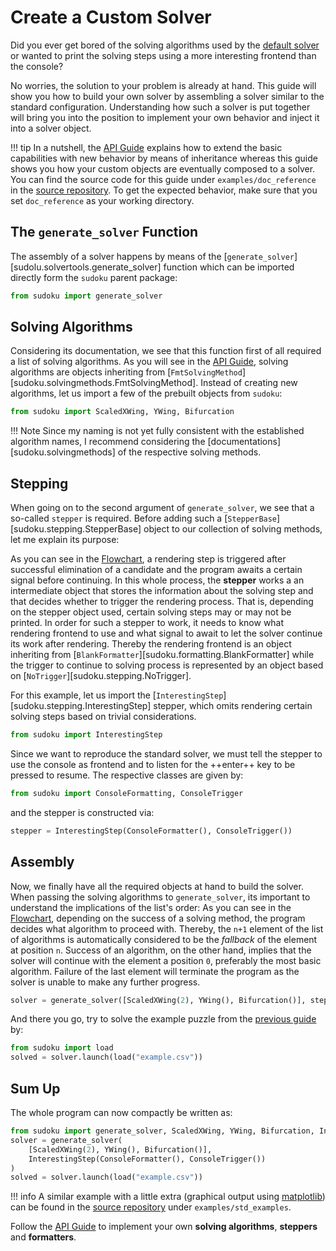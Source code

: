 # Create a Custom Solver

Did you ever get bored of the solving algorithms used by the [default solver](standard_solver.md) or wanted to print the solving steps using a more interesting frontend than the console? 

No worries, the solution to your problem is already at hand. This guide will show you how to build your own solver by assembling a solver similar to the standard configuration. Understanding how such a solver is put together will bring you into the position to implement your own behavior and inject it into a solver object. 


!!! tip
    In a nutshell, the [API Guide](api_guide.md) explains how to extend the basic capabilities with new behavior by means of inheritance whereas this guide shows you how your custom objects are eventually composed to a solver. You can find the source code for this guide under `examples/doc_reference` in the [source repository](https://github.com/wyssard/sudoku2). To get the expected behavior, make sure that you set `doc_reference` as your working directory.

## The `generate_solver` Function

The assembly of a solver happens by means of the [`generate_solver`][sudolu.solvertools.generate_solver] function which can be imported directly form the `sudoku` parent package:

```py linenums="1"
from sudoku import generate_solver
```


## Solving Algorithms

Considering its documentation, we see that this function first of all required a list of solving algorithms. As you will see in the [API Guide](api_guide.md), solving algorithms are objects inheriting from [`FmtSolvingMethod`][sudoku.solvingmethods.FmtSolvingMethod]. Instead of creating new algorithms, let us import a few of the prebuilt objects from `sudoku`:

```py linenums="2"
from sudoku import ScaledXWing, YWing, Bifurcation
```

!!! Note
    Since my naming is not yet fully consistent with the established algorithm names, I recommend considering the [documentations][sudoku.solvingmethods] of the respective solving methods.

## Stepping

When going on to the second argument of `generate_solver`, we see that a so-called `stepper` is required. Before adding such a [`StepperBase`][sudoku.stepping.StepperBase] object to our collection of solving methods, let me explain its purpose: 

As you can see in the [Flowchart](solving_process.md#flowchart), a rendering step is triggered after successful elimination of a candidate and the program awaits a certain signal before continuing. In this whole process, the **stepper** works a an intermediate object that stores the information about the solving step and that decides whether to trigger the rendering process. That is, depending on the stepper object used, certain solving steps may or may not be printed. In order for such a stepper to work, it needs to know what rendering frontend to use and what signal to await to let the solver continue its work after rendering. Thereby the rendering frontend is an object inheriting from [`BlankFormatter`][sudoku.formatting.BlankFormatter] while the trigger to continue to solving process is represented by an object based on [`NoTrigger`][sudoku.stepping.NoTrigger].

For this example, let us import the [`InterestingStep`][sudoku.stepping.InterestingStep] stepper, which omits rendering certain solving steps based on trivial considerations. 

```py linenums="3"
from sudoku import InterestingStep
```

Since we want to reproduce the standard solver, we must tell the stepper to use the console as frontend and to listen for the ++enter++ key to be pressed to resume. The respective classes are given by:

```py linenums="4"
from sudoku import ConsoleFormatting, ConsoleTrigger
```

and the stepper is constructed via:

```py linenums="5"
stepper = InterestingStep(ConsoleFormatter(), ConsoleTrigger())
```

## Assembly

Now, we finally have all the required objects at hand to build the solver. When passing the solving algorithms to `generate_solver`, its important to understand the implications of the list's order: As you can see in the [Flowchart](solving_process.md#flowchart), depending on the success of a solving method, the program decides what algorithm to proceed with. Thereby, the `n+1` element of the list of algorithms is automatically considered to be the *fallback* of the element at position `n`. Success of an algorithm, on the other hand, implies that the solver will continue with the element a position `0`, preferably the most basic algorithm. Failure of the last element will terminate the program as the solver is unable to make any further progress.

```py linenums="6"
solver = generate_solver([ScaledXWing(2), YWing(), Bifurcation()], stepper)
```

And there you go, try to solve the example puzzle from the [previous guide](standard_solver.md) by:

```py linenums="7"
from sudoku import load
solved = solver.launch(load("example.csv"))
```

## Sum Up

The whole program can now compactly be written as:

```py linenums="1"
from sudoku import generate_solver, ScaledXWing, YWing, Bifurcation, InterestingStep, ConsoleFormatter, ConsoleTrigger, load
solver = generate_solver(
    [ScaledXWing(2), YWing(), Bifurcation()],
    InterestingStep(ConsoleFormatter(), ConsoleTrigger())
)
solved = solver.launch(load("example.csv"))
```

!!! info
    A similar example with a little extra (graphical output using [matplotlib](https://matplotlib.org/)) can be found in the [source repository](https://github.com/wyssard/sudoku2) under `examples/std_examples`.

Follow the [API Guide](api_guide.md) to implement your own **solving algorithms**, **steppers** and **formatters**.